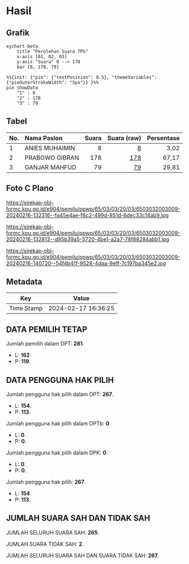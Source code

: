 # Hasil

## Grafik

```mermaid
xychart-beta
    title "Perolehan Suara TPS"
    x-axis [01, 02, 03]
    y-axis "Suara" 0 --> 178
    bar [8, 178, 79]
```

```mermaid
%%{init: {"pie": {"textPosition": 0.5}, "themeVariables": {"pieOuterStrokeWidth": "5px"}} }%%
pie showData
    "1" : 8
    "2" : 178
    "3" : 79
```

## Tabel

| No. | Nama Paslon    | Suara | Suara (raw) | Persentase |
|:--- |:-------------- | -----:| -----------:| ----------:|
| 1   | ANIES MUHAIMIN | 8     | [8][p-1]    | 3,02       |
| 2   | PRABOWO GIBRAN | 178   | [178][p-2]  | 67,17      |
| 3   | GANJAR MAHFUD  | 79    | [79][p-3]   | 29,81      |


[p-1]: https://github.com/gigit-pemilu/pemilu-2024-65-kalimantan-utara/blob/main/pilpres/hitung-suara/sub/65-kalimantan-utara/sub/03-nunukan/sub/03-sembakung/sub/2003-atap/sub/009-tps/sub/paslon-1.txt
[p-2]: https://github.com/gigit-pemilu/pemilu-2024-65-kalimantan-utara/blob/main/pilpres/hitung-suara/sub/65-kalimantan-utara/sub/03-nunukan/sub/03-sembakung/sub/2003-atap/sub/009-tps/sub/paslon-2.txt
[p-3]: https://github.com/gigit-pemilu/pemilu-2024-65-kalimantan-utara/blob/main/pilpres/hitung-suara/sub/65-kalimantan-utara/sub/03-nunukan/sub/03-sembakung/sub/2003-atap/sub/009-tps/sub/paslon-3.txt

## Foto C Plano

https://sirekap-obj-formc.kpu.go.id/e904/pemilu/ppwp/65/03/03/20/03/6503032003009-20240216-132316--fa45e4ae-f6c2-499d-851d-6dec33c14ab9.jpg

https://sirekap-obj-formc.kpu.go.id/e904/pemilu/ppwp/65/03/03/20/03/6503032003009-20240216-132813--d85b39a5-5720-4be1-a2a7-78f88284abb1.jpg

https://sirekap-obj-formc.kpu.go.id/e904/pemilu/ppwp/65/03/03/20/03/6503032003009-20240216-140720--54f4b41f-9528-4daa-9eff-7c197ba345e2.jpg


## Metadata

| Key        | Value               |
| ---------- | ------------------- |
| Time Stamp | 2024-02-17 16:36:25 |


## DATA PEMILIH TETAP

Jumlah pemilih dalam DPT: **281**.
 * L: **162**.
 * P: **119**.

## DATA PENGGUNA HAK PILIH

Jumlah pengguna hak pilih dalam DPT: **267**.
 * L: **154**.
 * P: **113**.

Jumlah pengguna hak pilih dalam DPTb: **0**.
 * L: **0**.
 * P: **0**.

Jumlah pengguna hak pilih dalam DPK: **0**.
 * L: **0**.
 * P: **0**.

Jumlah pengguna hak pilih: **267**.
 * L: **154**.
 * P: **113**.

## JUMLAH SUARA SAH DAN TIDAK SAH

JUMLAH SELURUH SUARA SAH: **265**.

JUMLAH SUARA TIDAK SAH: **2**.

JUMLAH SELURUH SUARA SAH DAN SUARA TIDAK SAH: **267**.


